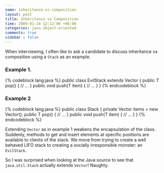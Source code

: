 ```yaml
---
name: inheritance-vs-composition
layout: post
title: Inheritance vs Composition
time: 2009-01-24 12:12:00 +00:00
categories: java object-oriented
comments: true
sidebar : false
---
```


When interviewing, I often like to ask a candidate to discuss inheritance vs composition using a `Stack` as an example.
  

### Example 1.

{% codeblock lang:java %}
public class EvilStack<T> extends Vector<T> {
    public T pop() {
        // ...
    }
    public void push(T item) {
        // ...
    }
}
{% endcodeblock %}


### Example 2

{% codeblock lang:java %}
public class Stack<T> {
    private Vector<T> items = new Vector<T>();
    public T pop() {
        // ...
    }
    public void push(T item) {
        // ...
    }
}
{% endcodeblock %}


  
Extending `Vector` as in example 1 weakens the encapsulation of the class.
Suddenly, methods to get and insert elements at specific positions are
available to clients of the stack. We move from trying to create a well
behaved LIFO stack to creating a socially irresponsible monster: an `EvilStack`.

  
So I was surprised when looking at the Java source to see that
`java.util.Stack` actually extends `Vector`! Naughty.

  


